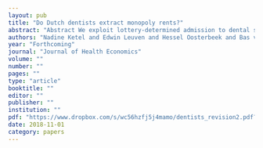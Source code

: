 ```yaml
---
layout: pub
title: "Do Dutch dentists extract monopoly rents?"
abstract: "Abstract We exploit lottery-determined admission to dental school to estimate the payoffs to the study of dentistry in the Netherlands. Using data from up to 22 years after the lottery, we find that in most years after graduation dentists earn around 50,000 Euros more than they would earn in their next-best profession. The payoff is larger for men than for women but does not vary with high school GPA. The large payoffs cannot be attributed to longer working hours, larger investments while studying (opportunity costs and direct costs), or unpleasant aspects of working as a dentist. A plausible explanation is that dentists earn a monopoly rent. Results from regressions of dentists' earnings on dentists density are consistent with this, as are the facts that the supply of dentists in the Netherlands is low and that the payoff does not vary with high school GPA."
authors: "Nadine Ketel and Edwin Leuven and Hessel Oosterbeek and Bas van der Klaauw"
year: "Forthcoming"
journal: "Journal of Health Economics"
volume: ""
number: ""
pages: ""
type: "article"
booktitle: ""
editor: ""
publisher: ""
institution: ""
pdf: "https://www.dropbox.com/s/wc56hzfj5j4mamo/dentists_revision2.pdf?dl=0"
date: 2018-11-01
category: papers
---
```

